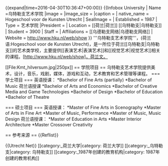 {{expand|time=2016-04-30T10:36:47+00:00}}
{{Infobox University 
| Name       =乌特勒支艺术学院
|image       =
|image_size  = 
|caption    =
| native_name = Hogeschool voor de Kunsten Utrecht 
| SealImage    = 
| Established    = 1987
| Type           = 艺术学院
|President       = 
| Location       =  [[荷兰|荷兰]] [[乌特勒支|乌特勒支]] 
| Student      = 3900
| Staff        = 
| Affiliations   = [[乌德勒支网络|乌德勒支网络]]
| Website      = http://www.hku.nl/web/show
}}
'''乌特勒支艺术学院'''，(荷兰语:Hogeschool voor de Kunsten Utrecht)，是一所位于荷兰[[乌特勒支|乌特勒支]]的艺术类学校，主要提供[[表演艺术|表演艺术]]和[[视觉艺术|视觉艺术]]相关的课程。<ref>[http://www.hku.nl/web/show]，荷兰文。</ref>

[[File:Kmt_hilversum.jpg|250px]]
== 学院项目 ==
乌特勒支艺术学院提供美术，设计，音乐，戏剧，媒体，游戏和互动，艺术教育和艺术管理等课程。
=== 学士项目 ===
英语授课：
*Bachelor of Fine Arts (partially)
*Bachelor of Music
荷兰语授课
*Bachelor of Arts and Economics
*Bachelor of Creative Media and Game Technologies
*Bachelor of Design
*Bachelor of Education
*Bachelor of Theatre

=== 硕士项目 ===
英语授课：
*Master of Fine Arts in Scenography
*Master of Arts in Fine Art
*Master of Music, Performance
*Master of Music, Music Design
荷兰语授课：
*Master of Education in Arts
*Master Interior Architecture
*Master Crossover Creativity

== 参考来源 ==
{{Reflist}}

{{Utrecht Net}}
[[category:_荷兰大学|category: 荷兰大学]]
[[category:_乌特勒支|category: 乌特勒支]]
[[category:_1987年创建的教育机构|category: 1987年创建的教育机构]]